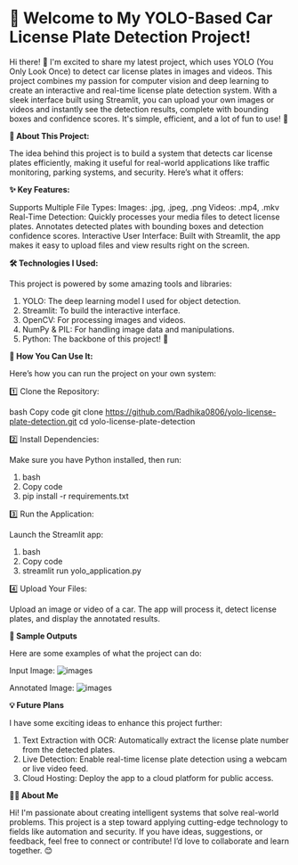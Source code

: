 # 🚗 Welcome to My YOLO-Based Car License Plate Detection Project!

Hi there! 👋
I'm excited to share my latest project, which uses YOLO (You Only Look Once) to detect car license plates in images and videos. This project combines my passion for computer vision and deep learning to create an interactive and real-time license plate detection system.
With a sleek interface built using Streamlit, you can upload your own images or videos and instantly see the detection results, complete with bounding boxes and confidence scores. It's simple, efficient, and a lot of fun to use! 🚀

**📂 About This Project:**

The idea behind this project is to build a system that detects car license plates efficiently, making it useful for real-world applications like traffic monitoring, parking systems, and security. Here’s what it offers:

**✨ Key Features:**

Supports Multiple File Types:
Images: .jpg, .jpeg, .png
Videos: .mp4, .mkv
Real-Time Detection:
Quickly processes your media files to detect license plates.
Annotates detected plates with bounding boxes and detection confidence scores.
Interactive User Interface:
Built with Streamlit, the app makes it easy to upload files and view results right on the screen.

**🛠️ Technologies I Used:**

This project is powered by some amazing tools and libraries:
1. YOLO: The deep learning model I used for object detection.
2. Streamlit: To build the interactive interface.
3. OpenCV: For processing images and videos.
4. NumPy & PIL: For handling image data and manipulations.
5. Python: The backbone of this project! 🐍

**🚀 How You Can Use It:**

Here’s how you can run the project on your own system:

1️⃣ Clone the Repository:

bash
Copy code
git clone https://github.com/Radhika0806/yolo-license-plate-detection.git
cd yolo-license-plate-detection

2️⃣ Install Dependencies:

Make sure you have Python installed, then run:
1. bash
2. Copy code
3. pip install -r requirements.txt

3️⃣ Run the Application:

Launch the Streamlit app:
1. bash
2. Copy code
3. streamlit run yolo_application.py

4️⃣ Upload Your Files:

Upload an image or video of a car.
The app will process it, detect license plates, and display the annotated results.

**📸 Sample Outputs**

Here are some examples of what the project can do:

Input Image:
    ![images](https://github.com/user-attachments/assets/6026e62c-d94f-4cf5-b7ff-a8738396ec1f)

Annotated Image:
![images](https://github.com/user-attachments/assets/f92ccba4-0cc2-42f6-a909-792b031a8147)


**💡 Future Plans**

I have some exciting ideas to enhance this project further:
1. Text Extraction with OCR: Automatically extract the license plate number from the detected plates.
2. Live Detection: Enable real-time license plate detection using a webcam or live video feed.
3. Cloud Hosting: Deploy the app to a cloud platform for public access.

**👨‍💻 About Me**

Hi! I'm passionate about creating intelligent systems that solve real-world problems. This project is a step toward applying cutting-edge technology to fields like automation and security.
If you have ideas, suggestions, or feedback, feel free to connect or contribute! I’d love to collaborate and learn together. 😊
